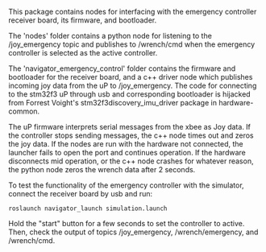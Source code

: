 This package contains nodes for interfacing with the emergency controller receiver board, its firmware, and bootloader.

The 'nodes' folder contains a python node for listening to the /joy_emergency topic and publishes to /wrench/cmd when the emergency controller is selected as the active controller.

The 'navigator_emergency_control' folder contains the firmware and bootloader for the receiver board, and a c++ driver node which publishes incoming joy data from the uP to /joy_emergency. The code for connecting to the stm32f3 uP through usb and corresponding bootloader is hijacked from Forrest Voight's stm32f3discovery_imu_driver package in hardware-common.

The uP firmware interprets serial messages from the xbee as Joy data. If the controller stops sending messages, the c++ node times out and zeros the joy data. If the nodes are run with the hardware not connected, the launcher fails to open the port and continues operation. If the hardware disconnects mid operation, or the c++ node crashes for whatever reason, the python node zeros the wrench data after 2 seconds.

To test the functionality of the emergency controller with the simulator, connect the receiver board by usb and run:

    roslaunch navigator_launch simulation.launch

Hold the "start" button for a few seconds to set the controller to active. Then, check the output of topics /joy_emergency, /wrench/emergency, and /wrench/cmd.
